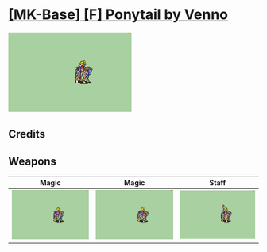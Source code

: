 # [\[MK-Base\] \[F\] Ponytail by Venno](./)

<img src="./6.%20Magic/Magic_000.png" alt="[MK-Base] [F] Ponytail by Venno standing" />

## Credits



## Weapons


|Magic |Magic |Staff |
|  :---: | :---: | :---: |
| <img alt="Magic animation" src="./6.%20Magic/Magic.gif" /> | <img alt="Magic animation" src="./6.%20Magic%20(FE7)/Magic.gif" /> | <img alt="Staff animation" src="./7.%20Staff/Staff.gif" /> |
